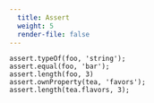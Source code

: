 ```yaml
---
  title: Assert
  weight: 5
  render-file: false
---
```


    assert.typeOf(foo, 'string');
    assert.equal(foo, 'bar');
    assert.length(foo, 3)
    assert.ownProperty(tea, 'favors');
    assert.length(tea.flavors, 3);
